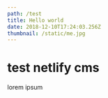 ```yaml
---
path: /test
title: Hello world
date: 2018-12-10T17:24:03.256Z
thumbnail: /static/me.jpg
---
```

# **test netlify cms**

lorem ipsum
